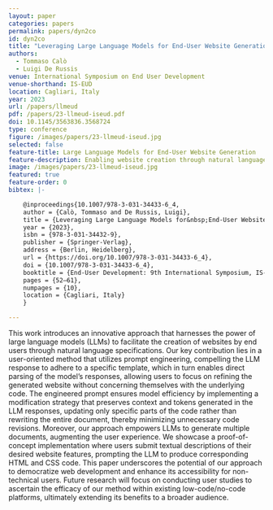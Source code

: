 ```yaml
---
layout: paper
categories: papers
permalink: papers/dyn2co
id: dyn2co
title: "Leveraging Large Language Models for End-User Website Generation"
authors: 
  - Tommaso Calò
  - Luigi De Russis
venue: International Symposium on End User Development
venue-shorthand: IS-EUD
location: Cagliari, Italy
year: 2023
url: /papers/llmeud
pdf: /papers/23-llmeud-iseud.pdf
doi: 10.1145/3563836.3568724
type: conference
figure: /images/papers/23-llmeud-iseud.jpg
selected: false
feature-title: Large Language Models for End-User Website Generation
feature-description: Enabling website creation through natural language specifications, utilizing prompt-engineered LLMs to generate code outputs while preserving context.
image: /images/papers/23-llmeud-iseud.jpg
featured: true
feature-order: 0
bibtex: |-

    @inproceedings{10.1007/978-3-031-34433-6_4,
    author = {Calò, Tommaso and De Russis, Luigi},
    title = {Leveraging Large Language Models for&nbsp;End-User Website Generation},
    year = {2023},
    isbn = {978-3-031-34432-9},
    publisher = {Springer-Verlag},
    address = {Berlin, Heidelberg},
    url = {https://doi.org/10.1007/978-3-031-34433-6_4},
    doi = {10.1007/978-3-031-34433-6_4},
    booktitle = {End-User Development: 9th International Symposium, IS-EUD 2023, Cagliari, Italy, June 6–8, 2023, Proceedings},
    pages = {52–61},
    numpages = {10},
    location = {Cagliari, Italy}
    }

---
```


This work introduces an innovative approach that harnesses the power of large language models (LLMs) to facilitate the creation of websites by end users through natural language specifications. Our key contribution lies in a user-oriented method that utilizes prompt engineering, compelling the LLM response to adhere to a specific template, which in turn enables direct parsing of the model’s responses, allowing users to focus on refining the generated website without concerning themselves with the underlying code. The engineered prompt ensures model efficiency by implementing a modification strategy that preserves context and tokens generated in the LLM responses, updating only specific parts of the code rather than rewriting the entire document, thereby minimizing unnecessary code revisions. Moreover, our approach empowers LLMs to generate multiple documents, augmenting the user experience. We showcase a proof-of-concept implementation where users submit textual descriptions of their desired website features, prompting the LLM to produce corresponding HTML and CSS code. This paper underscores the potential of our approach to democratize web development and enhance its accessibility for non-technical users. Future research will focus on conducting user studies to ascertain the efficacy of our method within existing low-code/no-code platforms, ultimately extending its benefits to a broader audience.